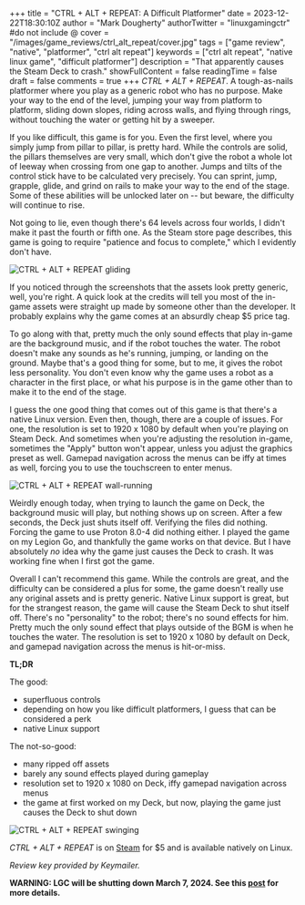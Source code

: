 +++
title = "CTRL + ALT + REPEAT: A Difficult Platformer"
date = 2023-12-22T18:30:10Z
author = "Mark Dougherty"
authorTwitter = "linuxgamingctr" #do not include @
cover = "/images/game_reviews/ctrl_alt_repeat/cover.jpg"
tags = ["game review", "native", "platformer", "ctrl alt repeat"]
keywords = ["ctrl alt repeat", "native linux game", "difficult platformer"]
description = "That apparently causes the Steam Deck to crash."
showFullContent = false
readingTime = false
draft = false
comments = true
+++
*CTRL + ALT + REPEAT*. A tough-as-nails platformer where you play as a generic robot who has no purpose. Make your way to the end of the level, jumping your way from platform to platform, sliding down slopes, riding across walls, and flying through rings, without touching the water or getting hit by a sweeper.

If you like difficult, this game is for you. Even the first level, where you simply jump from pillar to pillar, is pretty hard. While the controls are solid, the pillars themselves are very small, which don't give the robot a whole lot of leeway when crossing from one gap to another. Jumps and tilts of the control stick have to be calculated very precisely. You can sprint, jump, grapple, glide, and grind on rails to make your way to the end of the stage. Some of these abilities will be unlocked later on -- but beware, the difficulty will continue to rise.

Not going to lie, even though there's 64 levels across four worlds, I didn't make it past the fourth or fifth one. As the Steam store page describes, this game is going to require "patience and focus to complete," which I evidently don't have.

![CTRL + ALT + REPEAT gliding](/images/game_reviews/ctrl_alt_repeat/gliding.jpg)

If you noticed through the screenshots that the assets look pretty generic, well, you're right. A quick look at the credits will tell you most of the in-game assets were straight up made by someone other than the developer. It probably explains why the game comes at an absurdly cheap $5 price tag.

To go along with that, pretty much the only sound effects that play in-game are the background music, and if the robot touches the water. The robot doesn't make any sounds as he's running, jumping, or landing on the ground. Maybe that's a good thing for some, but to me, it gives the robot less personality. You don't even know why the game uses a robot as a character in the first place, or what his purpose is in the game other than to make it to the end of the stage.

I guess the one good thing that comes out of this game is that there's a native Linux version. Even then, though, there are a couple of issues. For one, the resolution is set to 1920 x 1080 by default when you're playing on Steam Deck. And sometimes when you're adjusting the resolution in-game, sometimes the "Apply" button won't appear, unless you adjust the graphics preset as well. Gamepad navigation across the menus can be iffy at times as well, forcing you to use the touchscreen to enter menus.

![CTRL + ALT + REPEAT wall-running](/images/game_reviews/ctrl_alt_repeat/wallrunning.jpg)

Weirdly enough today, when trying to launch the game on Deck, the background music will play, but nothing shows up on screen. After a few seconds, the Deck just shuts itself off. Verifying the files did nothing. Forcing the game to use Proton 8.0-4 did nothing either. I played the game on my Legion Go, and thankfully the game works on that device. But I have absolutely *no* idea why the game just causes the Deck to crash. It was working fine when I first got the game.

Overall I can't recommend this game. While the controls are great, and the difficulty can be considered a plus for some, the game doesn't really use any original assets and is pretty generic. Native Linux support is great, but for the strangest reason, the game will cause the Steam Deck to shut itself off. There's no "personality" to the robot; there's no sound effects for him. Pretty much the only sound effect that plays outside of the BGM is when he touches the water. The resolution is set to 1920 x 1080 by default on Deck, and gamepad navigation across the menus is hit-or-miss.

**TL;DR**

The good:
- superfluous controls
- depending on how you like difficult platformers, I guess that can be considered a perk
- native Linux support

The not-so-good:
- many ripped off assets
- barely any sound effects played during gameplay
- resolution set to 1920 x 1080 on Deck, iffy gamepad navigation across menus
- the game at first worked on my Deck, but now, playing the game just causes the Deck to shut down

![CTRL + ALT + REPEAT swinging](/images/game_reviews/ctrl_alt_repeat/swinging.jpg)

*CTRL + ALT + REPEAT* is on [Steam](https://store.steampowered.com/app/2652930/CTRLALTREPEAT/) for $5 and is available natively on Linux.

*Review key provided by Keymailer.*

**WARNING: LGC will be shutting down March 7, 2024. See this [post](https://linuxgamingcentral.com/posts/the-end-of-lgc/) for more details.**
